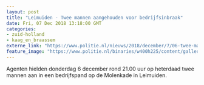 ```yaml
---
layout: post
title: "Leimuiden - Twee mannen aangehouden voor bedrijfsinbraak"
date: Fri, 07 Dec 2018 13:18:00 GMT
categories: 
- zuid-holland 
- kaag_en_braassem 
externe_link: "https://www.politie.nl/nieuws/2018/december/7/06-twee-mannen-aangehouden-voor-bedrijfsinbraak.html"
feature_image: "https://www.politie.nl/binaries/w400h225/content/gallery/politie/nieuws/2018/december/06-dh/gaatje-in-slot-geboord.jpg"
---
```


Agenten hielden donderdag 6 december rond 21.00 uur op heterdaad twee mannen aan in een bedrijfspand op de Molenkade in Leimuiden.
